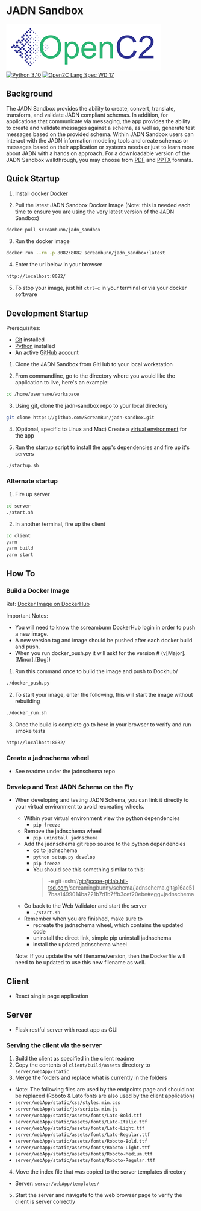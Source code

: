 # JADN Sandbox

[![OpenC2](https://github.com/ScreamBun/SB_Utils/blob/master/assets/images/openc2.png?raw=true)](https://openc2.org/)
[![Python 3.10](https://img.shields.io/badge/Python-3.10-blue)](https://www.python.org/downloads/release/python-3100/)
[![Open2C Lang Spec WD 17](https://img.shields.io/badge/Open2C%20Lang%20Spec-WD17-brightgreen)](https://github.com/dlemire60/openc2-oc2ls)

## Background

The JADN Sandbox provides the ability to create, convert, translate, transform, and validate JADN compliant schemas. In addition, for applications that communicate via messaging, the app provides the ability to create and validate messages against a schema, as well as, generate test messages based on the provided schema. Within JADN Sandbox users can interact with the JADN information modeling tools and create schemas or messages based on their application or systems needs or just to learn more about JADN with a hands on approach.
For a downloadable version of the JADN Sandbox walkthrough, you may choose from [PDF](https://github.com/ScreamBun/jadn-sandbox/blob/master/documentation/JADNSandboxInfo.pdf) and [PPTX](https://github.com/ScreamBun/jadn-sandbox/blob/master/documentation/JADNSandboxInfo.pptx) formats.

## Quick Startup

1. Install docker [Docker](https://docs.docker.com/get-docker/)

2. Pull the latest JADN Sandbox Docker Image (Note: this is needed each time to ensure you are using the very latest version of the JADN Sandbox)

```bash
docker pull screambunn/jadn_sandbox
```

3. Run the docker image

  ```bash
  docker run --rm -p 8082:8082 screambunn/jadn_sandbox:latest
  ```

4. Enter the url below in your browser

```bash
http://localhost:8082/
```  

5. To stop your image, just hit `ctrl+c` in your terminal or via your docker software

## Development Startup

Prerequisites:

* [Git](https://git-scm.com/) installed
* [Python](https://www.python.org/downloads/release/python-3100/) installed
* An active [GitHub](https://github.com/ScreamBun/jadn-sandbox) account

1. Clone the JADN Sandbox from GitHub to your local workstation

2. From commandline, go to the directory where you would like the application to live, here's an example:

  ```bash
  cd /home/username/workspace
  ```

3. Using git, clone the jadn-sandbox repo to your local directory

```bash
git clone https://github.com/ScreamBun/jadn-sandbox.git
```

4. (Optional, specific to Linux and Mac) Create a [virtual environment](https://www.freecodecamp.org/news/how-to-setup-virtual-environments-in-python/) for the app

5. Run the startup script to install the app's dependencies and fire up it's servers

```bash
./startup.sh
```

### Alternate startup

1. Fire up server  

```bash
cd server
./start.sh
```

2. In another terminal, fire up the client

```bash
cd client 
yarn 
yarn build
yarn start
```

## How To

### Build a Docker Image

Ref: [Docker Image on DockerHub](https://hub.docker.com/repository/docker/screambunn/jadn_sandbox/general)

Important Notes:

* You will need to know the screambunn DockerHub login in order to push a new image.
* A new version tag and image should be pushed after each docker build and push.  
* When you run docker_push.py it will askf for the version # (v[Major].[Minor].[Bug])

1. Run this command once to build the image and push to Dockhub/

```bash
./docker_push.py
```

2. To start your image, enter the following, this will start the image without rebuilding

```bash
./docker_run.sh
```

3. Once the build is complete go to here in your browser to verify and run smoke tests

```bash
http://localhost:8082/
```

### Create a jadnschema wheel

* See readme under the jadnschema repo

### Develop and Test JADN Schema on the Fly

* When developing and testing JADN Schema, you can link it directly to your virtual environment to avoid recreating wheels.
  * Within your virtual environment view the python dependencies
    * `pip freeze`
  * Remove the jadnschema wheel
    * `pip uninstall jadnschema`
  * Add the jadnschema git repo source to the python dependencies
    * cd to jadnschema
    * `python setup.py develop`
    * `pip freeze`
    * You should see this something similar to this:
      >-e git+ssh://git@ccoe-gitlab.hii-tsd.com/screamingbunny/schema/jadnschema.git@16ac517baa1499014ba221b7d1b7ffb3cef20ebe#egg=jadnschema
  * Go back to the Web Validator and start the server
    * `./start.sh`
  * Remember when you are finished, make sure to
    * recreate the jadnschema wheel, which contains the updated code
    * uninstall the direct link, simple pip uninstall jadnschema
    * install the updated jadnschema wheel

  Note: If you update the whl filename/version, then the Dockerfile will need to be updated to use this new filename as well.

## Client

* React single page application

## Server

* Flask restful server with react app as GUI

### Serving the client via the server

1. Build the client as specified in the client readme
2. Copy the contents of `client/build/assets` directory to `server/webApp/static`
3. Merge the folders and replace what is currently in the folders

* Note: The following files are used by the endpoints page and should not be replaced (Roboto & Lato fonts are also used by the client application)
* `server/webApp/static/css/styles.min.css`
* `server/webApp/static/js/scripts.min.js`
* `server/webApp/static/assets/fonts/Lato-Bold.ttf`
* `server/webApp/static/assets/fonts/Lato-Italic.ttf`
* `server/webApp/static/assets/fonts/Lato-Light.ttf`
* `server/webApp/static/assets/fonts/Lato-Regular.ttf`
* `server/webApp/static/assets/fonts/Roboto-Bold.ttf`
* `server/webApp/static/assets/fonts/Roboto-Light.ttf`
* `server/webApp/static/assets/fonts/Roboto-Medium.ttf`
* `server/webApp/static/assets/fonts/Roboto-Regular.ttf`

4. Move the index file that was copied to the server templates directory

* Server: `server/webApp/templates/`

5. Start the server and navigate to the web browser page to verify the client is server correctly
